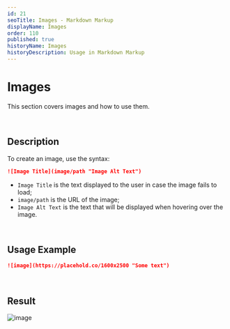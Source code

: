 ```yaml
---
id: 21
seoTitle: Images - Markdown Markup
displayName: Images
order: 110
published: true
historyName: Images
historyDescription: Usage in Markdown Markup
---
```


# Images

This section covers images and how to use them.

<br/>

## Description

To create an image, use the syntax:

```md
![Image Title](image/path "Image Alt Text")
```

- `Image Title` is the text displayed to the user in case the image fails to load;
- `image/path` is the URL of the image;
- `Image Alt Text` is the text that will be displayed when hovering over the image.

<br/>

## Usage Example

```md
![image](https://placehold.co/1600x2500 "Some text")
```

<br/>

## Result

![image](https://placehold.co/1600x2500 "Some text")

```

```
